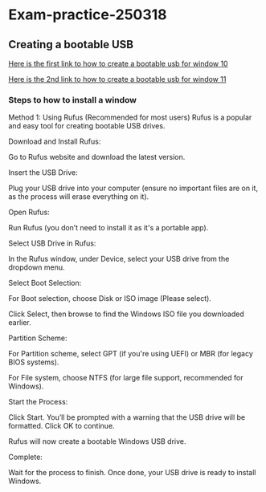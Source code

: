 # Exam-practice-250318
## Creating a bootable USB
[Here is the first link to how to create a bootable usb for window 10](https://www.youtube.com/watch?v=abpAPQH1Rs)

[Here is the 2nd link to how to create a bootable usb for window 11](https://www.youtube.com/watch?v=NSRCZEKDMK8)
### Steps to how to install a window
Method 1: Using Rufus (Recommended for most users)
Rufus is a popular and easy tool for creating bootable USB drives.

Download and Install Rufus:

Go to Rufus website and download the latest version.

Insert the USB Drive:

Plug your USB drive into your computer (ensure no important files are on it, as the process will erase everything on it).

Open Rufus:

Run Rufus (you don’t need to install it as it's a portable app).

Select USB Drive in Rufus:

In the Rufus window, under Device, select your USB drive from the dropdown menu.

Select Boot Selection:

For Boot selection, choose Disk or ISO image (Please select).

Click Select, then browse to find the Windows ISO file you downloaded earlier.

Partition Scheme:

For Partition scheme, select GPT (if you're using UEFI) or MBR (for legacy BIOS systems).

For File system, choose NTFS (for large file support, recommended for Windows).

Start the Process:

Click Start. You’ll be prompted with a warning that the USB drive will be formatted. Click OK to continue.

Rufus will now create a bootable Windows USB drive.

Complete:

Wait for the process to finish. Once done, your USB drive is ready to install Windows.

